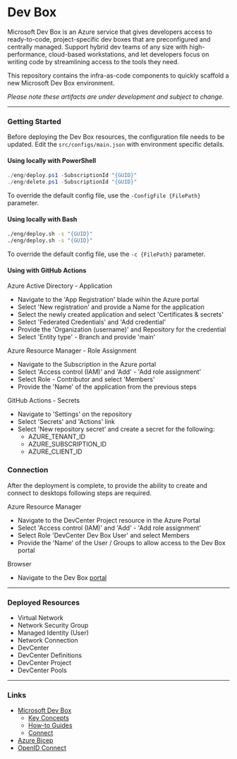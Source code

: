 # Dev Box

Microsoft Dev Box is an Azure service that gives developers access to
ready-to-code, project-specific dev boxes that are preconfigured and centrally
managed. Support hybrid dev teams of any size with high-performance, cloud-based
workstations, and let developers focus on writing code by streamlining access to
the tools they need.

This repository contains the infra-as-code components to quickly scaffold a new
Microsoft Dev Box environment.

_Please note these artifacts are under development and subject to change._

---

### Getting Started

Before deploying the Dev Box resources, the configuration file needs to be updated.
Edit the `src/configs/main.json` with environment specific details.

#### Using locally with PowerShell

```powershell
./eng/deploy.ps1 -SubscriptionId "{GUID}"
./eng/delete.ps1 -SubscriptionId "{GUID}"
```

To override the default config file, use the `-ConfigFile {FilePath}` parameter.

#### Using locally with Bash

```bash
./eng/deploy.sh -s "{GUID}"
./eng/deploy.sh -s "{GUID}"
```

To override the default config file, use the `-c {FilePath}` parameter.

#### Using with GitHub Actions

Azure Active Directory - Application

- Navigate to the 'App Registration' blade wihin the Azure portal
- Select 'New registration' and provide a Name for the application
- Select the newly created application and select 'Certificates & secrets'
- Select 'Federated Credentials' and 'Add credential'
- Provide the 'Organization (username)' and Repository for the credential
- Select 'Entity type' - Branch and provide 'main'

Azure Resource Manager - Role Assignment

- Navigate to the Subscription in the Azure portal
- Select 'Access control (IAM)' and 'Add' - 'Add role assignment'
- Select Role - Contributor and select 'Members'
- Provide the 'Name' of the application from the previous steps

GitHub Actions - Secrets

- Navigate to 'Settings' on the repository
- Select 'Secrets' and 'Actions' link
- Select 'New repository secret' and create a secret for the following:
  - AZURE_TENANT_ID
  - AZURE_SUBSCRIPTION_ID
  - AZURE_CLIENT_ID

### Connection

After the deployment is complete, to provide the ability to create and
connect to desktops following steps are required.

Azure Resource Manager

- Navigate to the DevCenter Project resource in the Azure Portal
- Select 'Access control (IAM)' and 'Add' - 'Add role assignment'
- Select Role 'DevCenter Dev Box User' and select Members
- Provide the 'Name' of the User / Groups to allow access to the Dev Box portal

Browser

- Navigate to the Dev Box [portal](https://devbox.microsoft.com)

---

### Deployed Resources

- Virtual Network
- Network Security Group
- Managed Identity (User)
- Network Connection
- DevCenter
- DevCenter Definitions
- DevCenter Project
- DevCenter Pools

---

### Links

- [Microsoft Dev Box](https://learn.microsoft.com/azure/dev-box/overview-what-is-microsoft-dev-box)
  - [Key Concepts](https://learn.microsoft.com/azure/dev-box/concept-dev-box-concepts)
  - [How-to Guides](https://learn.microsoft.com/azure/dev-box/how-to-project-admin)
  - [Connect](https://learn.microsoft.com/azure/dev-box/tutorial-connect-to-dev-box-with-remote-desktop-app)
- [Azure Bicep](https://docs.microsoft.com/azure/azure-resource-manager/bicep)
- [OpenID Connect](https://docs.github.com/actions/deployment/security-hardening-your-deployments/configuring-openid-connect-in-azure)

